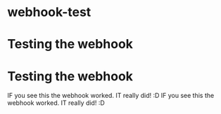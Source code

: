 # webhook-test
# Testing the webhook
# Testing the webhook

IF you see this the webhook worked.  IT really did! :D
IF you see this the webhook worked.  IT really did! :D
